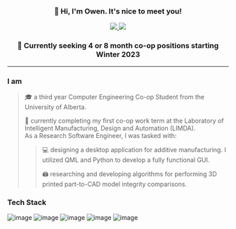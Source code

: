 ### <p align=center> 👋 Hi, I'm Owen. It's nice to meet you! <p>
<p align="center">
  <a href="https://www.linkedin.com/in/owenscooke/">
    <img src="https://img.shields.io/badge/LinkedIn-0077B5?style=for-the-badge&logo=linkedin&logoColor=white"/>
    </a>
    <a href="mailto:name@email.com">
      <img src="https://img.shields.io/badge/Gmail-D14836?style=for-the-badge&logo=gmail&logoColor=white"/>
    </a>
    <!---
    <a href="https://devpost.com/ocooke?ref_content=user-portfolio&ref_feature=portfolio&ref_medium=global-nav/">
      <img src="https://img.shields.io/badge/Devpost-003E54?style=for-the-badge&logo=Devpost&logoColor=white"/>
    </a>
    -->
</p>

### <p align=center> 👀 Currently seeking 4 or 8 month co-op positions starting Winter 2023 <p>

---
### I am
>🎓 a third year Computer Engineering Co-op Student from the University of Alberta.
>
>💼 currently completing my first co-op work term at the Laboratory of Intelligent Manufacturing, Design and Automation (LIMDA).\
> As a Research Software Engineer, I was tasked with:
>
>>💻 designing a desktop application for additive manufacturing. I utilized QML and Python to develop a fully functional GUI. 
>>
>>🖨️ researching and developing algorithms for performing 3D printed part-to-CAD model integrity comparisons. 


### Tech Stack
![image](https://img.shields.io/badge/Python-FFD43B?style=for-the-badge&logo=python&logoColor=blue)
![image](https://img.shields.io/badge/C%2B%2B-00599C?style=for-the-badge&logo=c%2B%2B&logoColor=white)
![image](https://img.shields.io/badge/Qt-41CD52?style=for-the-badge&logo=qt&logoColor=white)
![image](https://img.shields.io/badge/Matlab-fc7f03?style=for-the-badge&logo=matlab&logoColor=F7DF1E)
![image](https://img.shields.io/badge/JavaScript-323330?style=for-the-badge&logo=javascript&logoColor=F7DF1E)

